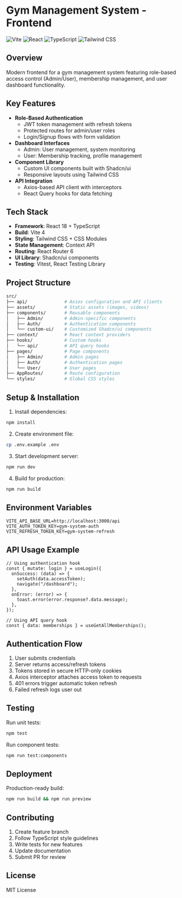 # Gym Management System - Frontend

![Vite](https://img.shields.io/badge/vite-%23646CFF.svg?style=for-the-badge&logo=vite&logoColor=white)
![React](https://img.shields.io/badge/react-%2320232a.svg?style=for-the-badge&logo=react&logoColor=%2361DAFB)
![TypeScript](https://img.shields.io/badge/typescript-%23007ACC.svg?style=for-the-badge&logo=typescript&logoColor=white)
![Tailwind CSS](https://img.shields.io/badge/tailwindcss-%2338B2AC.svg?style=for-the-badge&logo=tailwind-css&logoColor=white)

## Overview

Modern frontend for a gym management system featuring role-based access control (Admin/User), membership management, and user dashboard functionality.

## Key Features

- **Role-Based Authentication**
  - JWT token management with refresh tokens
  - Protected routes for admin/user roles
  - Login/Signup flows with form validation
- **Dashboard Interfaces**
  - Admin: User management, system monitoring
  - User: Membership tracking, profile management
- **Component Library**
  - Custom UI components built with Shadcn/ui
  - Responsive layouts using Tailwind CSS
- **API Integration**
  - Axios-based API client with interceptors
  - React Query hooks for data fetching

## Tech Stack

- **Framework**: React 18 + TypeScript
- **Build**: Vite 4
- **Styling**: Tailwind CSS + CSS Modules
- **State Management**: Context API
- **Routing**: React Router 6
- **UI Library**: Shadcn/ui components
- **Testing**: Vitest, React Testing Library

## Project Structure

```bash
src/
├── api/              # Axios configuration and API clients
├── assets/           # Static assets (images, videos)
├── components/       # Reusable components
│   ├── Admin/        # Admin-specific components
│   ├── Auth/         # Authentication components
│   └── custom-ui/    # Customized Shadcn/ui components
├── context/          # React context providers
├── hooks/            # Custom hooks
│   └── api/          # API query hooks
├── pages/            # Page components
│   ├── Admin/        # Admin pages
│   ├── Auth/         # Authentication pages
│   └── User/         # User pages
├── AppRoutes/        # Route configuration
└── styles/           # Global CSS styles
```

## Setup & Installation

1. Install dependencies:

```bash
npm install
```

2. Create environment file:

```bash
cp .env.example .env
```

3. Start development server:

```bash
npm run dev
```

4. Build for production:

```bash
npm run build
```

## Environment Variables

```env
VITE_API_BASE_URL=http://localhost:3000/api
VITE_AUTH_TOKEN_KEY=gym-system-auth
VITE_REFRESH_TOKEN_KEY=gym-system-refresh
```

## API Usage Example

```tsx
// Using authentication hook
const { mutate: login } = useLogin({
  onSuccess: (data) => {
    setAuth(data.accessToken);
    navigate("/dashboard");
  },
  onError: (error) => {
    toast.error(error.response?.data.message);
  },
});

// Using API query hook
const { data: memberships } = useGetAllMemberships();
```

## Authentication Flow

1. User submits credentials
2. Server returns access/refresh tokens
3. Tokens stored in secure HTTP-only cookies
4. Axios interceptor attaches access token to requests
5. 401 errors trigger automatic token refresh
6. Failed refresh logs user out

## Testing

Run unit tests:

```bash
npm test
```

Run component tests:

```bash
npm run test:components
```

## Deployment

Production-ready build:

```bash
npm run build && npm run preview
```

## Contributing

1. Create feature branch
2. Follow TypeScript style guidelines
3. Write tests for new features
4. Update documentation
5. Submit PR for review

## License

MIT License
